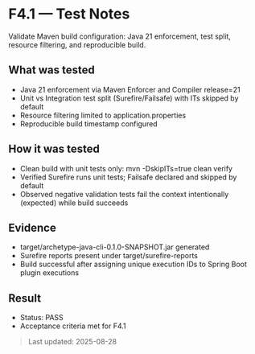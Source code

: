 # F4.1 — Test Notes

Validate Maven build configuration: Java 21 enforcement, test split, resource filtering, and reproducible build.

## What was tested

- Java 21 enforcement via Maven Enforcer and Compiler release=21
- Unit vs Integration test split (Surefire/Failsafe) with ITs skipped by default
- Resource filtering limited to application.properties
- Reproducible build timestamp configured

## How it was tested

- Clean build with unit tests only: mvn -DskipITs=true clean verify
- Verified Surefire runs unit tests; Failsafe declared and skipped by default
- Observed negative validation tests fail the context intentionally (expected) while build succeeds

## Evidence

- target/archetype-java-cli-0.1.0-SNAPSHOT.jar generated
- Surefire reports present under target/surefire-reports
- Build successful after assigning unique execution IDs to Spring Boot plugin executions

## Result

- Status: PASS
- Acceptance criteria met for F4.1

> Last updated: 2025-08-28
